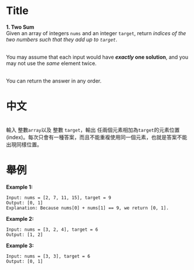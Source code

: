 # Title
**1. Two Sum**
<br>Given an array of integers `nums` and an integer `target`, return _indices of the two numbers such that they add up to `target`_. 

<br>You may assume that each input would have **_exactly_ one solution**, and you may not use the _same_ element twice. 

<br>You can return the answer in any order.

# 中文
<br>輸入 整數`array`以及 整數 `target`，輸出 任兩個元素相加為`target`的元素位置(index)。每次只會有一種答案，而且不能重複使用同一個元素，也就是答案不能出現同樣位置。

# 舉例
**Example 1:** 
```
Input: nums = [2, 7, 11, 15], target = 9
Output: [0, 1]
Explanation: Because nums[0] + nums[1] == 9, we return [0, 1].
```

**Example 2:**
```
Input: nums = [3, 2, 4], target = 6
Output: [1, 2]
```

**Example 3:**
```
Input: nums = [3, 3], target = 6
Output: [0, 1]
```
